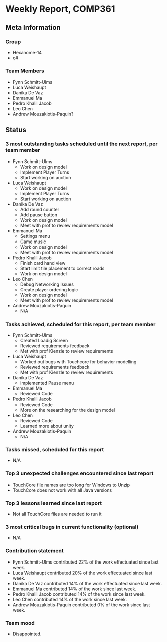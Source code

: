 # Weekly Report, COMP361

## Meta Information

### Group

 * Hexanome-14
 * c#
### Team Members

 * Fynn Schmitt-Ulms
 * Luca Weishaupt
 * Danika De Vaz
 * Emmanuel Ma
 * Pedro Khalil Jacob
 * Leo Chen
 * Andrew Mouzakiotis-Paquin?

## Status

### 3 most outstanding tasks scheduled until the next report, per team member
 * Fynn Schmitt-Ulms
   * Work on design model
   * Implement Player Turns
   * Start working on auction
 * Luca Weishaupt
   * Work on design model
   * Implement Player Turns
   * Start working on auction
 * Danika De Vaz
   * Add round counter 
   * Add pause button
   * Work on design model
   * Meet with prof to review requirements model
 * Emmanuel Ma 
   * Settings menu
   * Game music
   * Work on design model
   * Meet with prof to review requirements model
 * Pedro Khalil Jacob
   * Finish card hand view
   * Start limit tile placement to correct roads
   * Work on design model
 * Leo Chen
   * Debug Networking Issues
   * Create player ordering logic
   * Work on design model
   * Meet with prof to review requirements model
 * Andrew Mouzakiotis-Paquin
   * N/A

### Tasks achieved, scheduled for this report, per team member

 * Fynn Schmitt-Ulms
   * Created Loadig Screen
   * Reviewed requirements feedback
   * Met with prof Kienzle to review requirements
 * Luca Weishaupt
   * Worked out bugs with Touchcore for behavior modelling
   * Reviewed requirements feedback
   * Met with prof Kienzle to review requirements
 * Danika De Vaz
   * implemented Pause menu
 * Emmanuel Ma 
   * Reviewed Code
 * Pedro Khalil Jacob
   * Reviewed Code
   * More on the researching for the design model
 * Leo Chen
   * Reviewed Code
   * Learned more about unity
 * Andrew Mouzakiotis-Paquin
   * N/A

### Tasks missed, scheduled for this report

 * N/A

### Top 3 unexpected challenges encountered since last report

 * TouchCore file names are too long for Windows to Unzip
 * TouchCore does not work with all Java versions

### Top 3 lessons learned since last report

 * Not all TouchCore files are needed to run it

### 3 most critical bugs in current functionality (optional)

 * N/A

### Contribution statement

 * Fynn Schmitt-Ulms contributed 22% of the work effectuated since last week.
 * Luca Weishaupt contributed 20% of the work effectuated since last week.
 * Danika De Vaz contributed 14% of the work effectuated since last week.
 * Emmanuel Ma contributed 14% of the work since last week.
 * Pedro Khalil Jacob contributed 14% of the work since last week.
 * Leo Chen contributed 14% of the work since last week.
 * Andrew Mouzakiotis-Paquin contributed 0% of the work since last week.

### Team mood

 * Disappointed.
